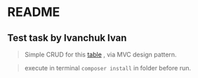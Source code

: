 # README

## Test task by Ivanchuk Ivan

> Simple CRUD for this [table](https://github.com/l3r8yJ/intervolga_test_task/files/8456989/TestTask-dbdesigner.pdf)
> , via MVC design pattern.

> execute in terminal `composer install` in folder before run.
